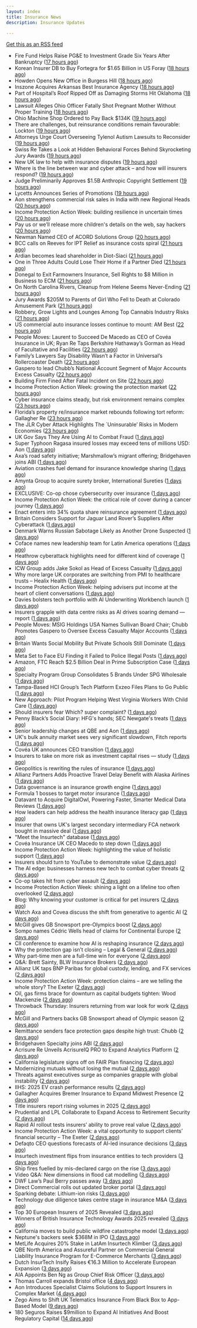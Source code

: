 ```yaml
---
layout: index
title: Insurance News
description: Insurance Updates

---
```


[Get this as an RSS feed](/insurance.rss)

<!-- news_marker starts -->
- Fire Fund Helps Raise PG&E to Investment Grade Six Years After Bankruptcy ([17 hours ago](https://www.insurancejournal.com/news/west/2025/09/26/840790.htm))
- Korean Insurer DB to Buy Fortegra for $1.65 Billion in US Foray ([18 hours ago](https://www.insurancejournal.com/news/national/2025/09/26/840787.htm))
- Howden Opens New Office in Burgess Hill ([18 hours ago](https://insurance-edge.net/2025/09/26/howden-opens-new-office-in-burgess-hill/))
- Inszone Acquires Arkansas Best Insurance Agency ([18 hours ago](https://www.insurancejournal.com/news/southcentral/2025/09/26/840784.htm))
- Part of Hospital’s Roof Ripped Off as Damaging Storms Hit Oklahoma ([18 hours ago](https://www.insurancejournal.com/news/southcentral/2025/09/26/840781.htm))
- Lawsuit Alleges Ohio Officer Fatally Shot Pregnant Mother Without Proper Training ([18 hours ago](https://www.insurancejournal.com/news/midwest/2025/09/26/840776.htm))
- Ohio Machine Shop Ordered to Pay Back $134K ([19 hours ago](https://www.insurancejournal.com/news/midwest/2025/09/26/840767.htm))
- There are challenges, but reinsurance conditions remain favourable: Lockton ([19 hours ago](https://www.reinsurancene.ws/there-are-challenges-but-reinsurance-conditions-remain-favourable-lockton/))
- Attorneys Urge Court Overseeing Tylenol Autism Lawsuits to Reconsider ([19 hours ago](https://www.insurancejournal.com/news/national/2025/09/26/840758.htm))
- Swiss Re Takes a Look at Hidden Behavioral Forces Behind Skyrocketing Jury Awards ([19 hours ago](https://www.insurancejournal.com/news/international/2025/09/26/840755.htm))
- New UK law to help with insurance disputes ([19 hours ago](https://www.insurancebusinessmag.com/uk/news/breaking-news/new-uk-law-to-help-with-insurance-disputes-551153.aspx))
- Where is the line between war and cyber attack – and how will insurers respond? ([19 hours ago](https://www.insurancebusinessmag.com/uk/news/cyber/where-is-the-line-between-war-and-cyber-attack--and-how-will-insurers-respond-551151.aspx))
- Judge Preliminarily Approves $1.5B Anthropic Copyright Settlement ([19 hours ago](https://www.insurancejournal.com/news/national/2025/09/26/840753.htm))
- Lycetts Announces Series of Promotions ([19 hours ago](https://insurance-edge.net/2025/09/26/lycetts-announces-series-of-promotions/))
- Aon strengthens commercial risk sales in India with new Regional Heads ([20 hours ago](https://www.reinsurancene.ws/aon-strengthens-commercial-risk-sales-in-india-with-new-regional-heads/))
- Income Protection Action Week: building resilience in uncertain times ([20 hours ago](https://ifamagazine.com/income-protection-action-week-building-resilience-in-uncertain-times/))
- Pay us or we’ll release more children's details on the web, say hackers ([20 hours ago](https://www.insurancebusinessmag.com/uk/news/cyber/pay-us-or-well-release-more-childrens-details-on-the-web-say-hackers-551180.aspx))
- Newman Named CEO of ACORD Solutions Group ([20 hours ago](https://www.insurancejournal.com/news/national/2025/09/26/840748.htm))
- BCC calls on Reeves for IPT Relief as insurance costs spiral ([21 hours ago](https://www.insurancebusinessmag.com/uk/news/breaking-news/bcc-calls-on-reeves-for-ipt-relief-as-insurance-costs-spiral-551134.aspx))
- Ardian becomes lead shareholder in Diot-Siaci ([21 hours ago](https://www.reinsurancene.ws/ardian-becomes-lead-shareholder-in-diot-siaci/))
- One in Three Adults Could Lose Their Home if a Partner Died ([21 hours ago](https://insurance-edge.net/2025/09/26/one-in-three-adults-could-lose-their-home-if-a-partner-died/))
- Donegal to Exit Farmowners Insurance, Sell Rights to $8 Million in Business to ECM ([21 hours ago](https://www.insurancejournal.com/news/east/2025/09/26/840726.htm))
- On North Carolina Rivers, Cleanup from Helene Seems Never-Ending ([21 hours ago](https://www.insurancejournal.com/news/southeast/2025/09/26/840732.htm))
- Jury Awards $205M to Parents of Girl Who Fell to Death at Colorado Amusement Park ([21 hours ago](https://www.insurancejournal.com/news/west/2025/09/26/840736.htm))
- Robbery, Grow Lights and Lounges Among Top Cannabis Industry Risks ([21 hours ago](https://www.insurancejournal.com/news/national/2025/09/26/840672.htm))
- US commercial auto insurance losses continue to mount: AM Best ([22 hours ago](https://www.reinsurancene.ws/us-commercial-auto-insurance-losses-continue-to-mount-am-best/))
- People Moves: Laurent to Succeed De Macedo as CEO of Covéa Insurance in UK; Ryan Re Taps Berkshire Hathaway’s Gorman as Head of Facultative and Facilities ([22 hours ago](https://www.insurancejournal.com/news/international/2025/09/26/840709.htm))
- Family’s Lawyers Say Disability Wasn’t a Factor in Universal’s Rollercoaster Death ([22 hours ago](https://www.insurancejournal.com/news/southeast/2025/09/26/840719.htm))
- Gaspero to lead Chubb’s National Account Segment of Major Accounts Excess Casualty ([22 hours ago](https://www.reinsurancene.ws/gaspero-to-lead-chubbs-national-account-segment-of-major-accounts-excess-casualty/))
- Building Firm Fined After Fatal Incident on Site ([22 hours ago](https://insurance-edge.net/2025/09/26/building-firm-fined-after-fatal-incident-on-site/))
- Income Protection Action Week: growing the protection market ([22 hours ago](https://ifamagazine.com/income-protection-action-week-growing-the-protection-market/))
- Cyber insurance claims steady, but risk environment remains complex ([23 hours ago](https://www.insurancebusinessmag.com/uk/news/cyber/cyber-insurance-claims-steady-but-risk-environment-remains-complex-551112.aspx))
- Florida’s property re/insurance market rebounds following tort reform: Gallagher Re ([23 hours ago](https://www.reinsurancene.ws/floridas-property-reinsurance-market-rebounds-following-tort-reform-gallagher-re/))
- The JLR Cyber Attack Highlights The `Uninsurable’ Risks in Modern Economies ([23 hours ago](https://insurance-edge.net/2025/09/26/the-jlr-cyber-attack-highlights-the-uninsurable-risks-in-modern-economies/))
- UK Gov Says They Are Using AI to Combat Fraud ([1 days ago](https://insurance-edge.net/2025/09/26/uk-gov-says-they-are-using-ai-to-combat-fraud/))
- Super Typhoon Ragasa insured losses may exceed tens of millions USD: Aon ([1 days ago](https://www.reinsurancene.ws/super-typhoon-ragasa-insured-losses-may-exceed-tens-of-millions-usd-aon/))
- Axa’s road safety initiative; Marshmallow’s migrant offering; Bridgehaven joins ABI ([1 days ago](https://www.postonline.co.uk/news/7959099/axa%E2%80%99s-road-safety-initiative-marshmallow%E2%80%99s-migrant-offering-bridgehaven-joins-abi))
- Aviation crashes fuel demand for insurance knowledge sharing ([1 days ago](https://www.postonline.co.uk/news/7959101/aviation-crashes-fuel-demand-for-insurance-knowledge-sharing))
- Amynta Group to acquire surety broker, International Sureties ([1 days ago](https://www.reinsurancene.ws/amynta-group-to-acquire-surety-broker-international-sureties/))
- EXCLUSIVE: Co-op chose cybersecurity over insurance ([1 days ago](https://www.insurancebusinessmag.com/uk/news/cyber/exclusive-coop-chose-cybersecurity-over-insurance-551156.aspx))
- Income Protection Action Week: the critical role of cover during a cancer journey ([1 days ago](https://ifamagazine.com/income-protection-action-week-the-critical-role-of-cover-during-a-cancer-journey/))
- Enact enters into 34% quota share reinsurance agreement ([1 days ago](https://www.reinsurancene.ws/enact-enters-into-34-quota-share-reinsurance-agreement/))
- Britain Considers Support for Jaguar Land Rover’s Suppliers After Cyberattack ([1 days ago](https://www.insurancejournal.com/news/international/2025/09/26/840704.htm))
- Denmark Warns Russian Sabotage Likely as Another Drone Suspected ([1 days ago](https://www.insurancejournal.com/news/international/2025/09/26/840699.htm))
- Coface names new leadership team for Latin America operations ([1 days ago](https://www.insurancebusinessmag.com/uk/news/breaking-news/coface-names-new-leadership-team-for-latin-america-operations-551080.aspx))
- Heathrow cyberattack highlights need for different kind of coverage ([1 days ago](https://www.insurancebusinessmag.com/uk/news/cyber/heathrow-cyberattack-highlights-need-for-different-kind-of-coverage-551079.aspx))
- ICW Group adds Jake Sokol as Head of Excess Casualty ([1 days ago](https://www.reinsurancene.ws/icw-group-adds-jake-sokol-as-head-of-excess-casualty/))
- Why more large UK corporates are switching from PMI to healthcare trusts – Healix Health ([1 days ago](https://ifamagazine.com/why-more-large-uk-corporates-are-switching-from-pmi-to-healthcare-trusts-healix-health/))
- Income Protection Action Week: helping advisers put income at the heart of client conversations ([1 days ago](https://ifamagazine.com/income-protection-action-week-helping-advisers-put-income-at-the-heart-of-client-conversations/))
- Davies bolsters tech portfolio with AI Underwriting Workbench launch ([1 days ago](https://www.insurancebusinessmag.com/uk/news/technology/davies-bolsters-tech-portfolio-with-ai-underwriting-workbench-launch-551065.aspx))
- Insurers grapple with data centre risks as AI drives soaring demand — report ([1 days ago](https://www.insurancebusinessmag.com/uk/news/breaking-news/insurers-grapple-with-data-centre-risks-as-ai-drives-soaring-demand--report-551046.aspx))
- People Moves: MSIG Holdings USA Names Sullivan Board Chair; Chubb Promotes Gaspero to Oversee Excess Casualty Major Accounts ([1 days ago](https://www.insurancejournal.com/news/national/2025/09/26/840593.htm))
- Britain Wants Social Mobility But Private Schools Still Dominate ([1 days ago](https://www.insurancejournal.com/news/international/2025/09/26/840648.htm))
- Meta Set to Face EU Finding it Failed to Police Illegal Posts ([1 days ago](https://www.insurancejournal.com/news/international/2025/09/26/840627.htm))
- Amazon, FTC Reach $2.5 Billion Deal in Prime Subscription Case ([1 days ago](https://www.insurancejournal.com/news/national/2025/09/26/840659.htm))
- Specialty Program Group Consolidates 5 Brands Under SPG Wholesale ([1 days ago](https://www.insurancejournal.com/news/national/2025/09/26/840667.htm))
- Tampa-Based HCI Group’s Tech Platform Exzeo Files Plans to Go Public ([1 days ago](https://www.insurancejournal.com/news/southeast/2025/09/26/840662.htm))
- New Approach: Pilot Program Helping West Virginia Workers With Child Care ([1 days ago](https://www.insurancejournal.com/news/southeast/2025/09/26/840556.htm))
- Should insurers fear Which? super complaint? ([1 days ago](https://www.postonline.co.uk/personal/7959088/should-insurers-fear-which-super-complaint))
- Penny Black’s Social Diary: HFG's hands; SEC Newgate's treats ([1 days ago](https://www.postonline.co.uk/people/7958919/penny-black%E2%80%99s-social-diary-hfgs-hands-sec-newgates-treats))
- Senior leadership changes at QBE and Aon ([1 days ago](https://www.insurancebusinessmag.com/uk/news/breaking-news/senior-leadership-changes-at-qbe-and-aon-551019.aspx))
- UK's bulk annuity market sees very significant slowdown, Fitch reports ([1 days ago](https://www.insurancebusinessmag.com/uk/news/breaking-news/uks-bulk-annuity-market-sees-very-significant-slowdown-fitch-reports-551018.aspx))
- Covéa UK announces CEO transition ([1 days ago](https://www.insurancebusinessmag.com/uk/news/breaking-news/covea-uk-announces-ceo-transition-551017.aspx))
- Insurers to take on more risk as investment capital rises — study ([1 days ago](https://www.insurancebusinessmag.com/uk/news/breaking-news/insurers-to-take-on-more-risk-as-investment-capital-rises--study-551015.aspx))
- Geopolitics is rewriting the rules of insurance ([1 days ago](https://www.dig-in.com/opinion/geopolitics-is-rewriting-the-rules-of-insurance))
- Allianz Partners Adds Proactive Travel Delay Benefit with Alaska Airlines ([1 days ago](https://www.insurtechinsights.com/allianz-partners-adds-proactive-travel-delay-benefit-with-alaska-airlines/))
- Data governance is an insurance growth engine ([1 days ago](https://www.dig-in.com/opinion/data-governance-is-an-insurance-growth-engine))
- Formula 1 bosses to target motor insurance ([1 days ago](https://www.insurancebusinessmag.com/uk/news/auto-motor/formula-1-bosses-to-target-motor-insurance-550991.aspx))
- Datavant to Acquire DigitalOwl, Powering Faster, Smarter Medical Data Reviews ([1 days ago](https://www.insurtechinsights.com/datavant-to-acquire-digitalowl-powering-faster-smarter-medical-data-reviews/))
- How leaders can help address the health insurance literacy gap ([1 days ago](https://www.dig-in.com/news/help-employees-navigate-their-health-insurance-coverage))
- Insurer that owns UK's largest secondary intermediary FCA network bought in massive deal ([1 days ago](https://www.insurancebusinessmag.com/uk/news/breaking-news/insurer-that-owns-uks-largest-secondary-intermediary-fca-network-bought-in-massive-deal-550970.aspx))
- "Meet the Insurtech" database ([1 days ago](https://www.dig-in.com/news/digital-insurances-meet-the-insurtech-database))
- Covéa Insurance UK CEO Macedo to step down ([1 days ago](https://www.postonline.co.uk/news/7959100/cov%C3%A9a-insurance-uk-ceo-macedo-to-step-down))
- Income Protection Action Week: highlighting the value of holistic support ([1 days ago](https://ifamagazine.com/income-protection-action-week-highlighting-the-value-of-holistic-support-as-day-four-draws-to-a-close/))
- Insurers should turn to YouTube to demonstrate value ([2 days ago](https://www.postonline.co.uk/personal/7959097/insurers-should-turn-to-youtube-to-demonstrate-value))
- The AI edge: businesses harness new tech to combat cyber threats ([2 days ago](https://www.insurancebusinessmag.com/uk/news/cyber/the-ai-edge-businesses-harness-new-tech-to-combat-cyber-threats-550909.aspx))
- Co-op takes hit from cyber assault ([2 days ago](https://www.insurancebusinessmag.com/uk/news/cyber/coop-takes-hit-from-cyber-assault-550905.aspx))
- Income Protection Action Week: shining a light on a lifeline too often overlooked ([2 days ago](https://ifamagazine.com/income-protection-action-week-shining-a-light-on-a-lifeline-too-often-overlooked/))
- Blog: Why knowing your customer is critical for pet insurers ([2 days ago](https://www.postonline.co.uk/market-access/7959036/blog-why-knowing-your-customer-is-critical-for-pet-insurers))
- Watch Axa and Covea discuss the shift from generative to agentic AI ([2 days ago](https://www.postonline.co.uk/technology/7959091/watch-axa-and-covea-discuss-the-shift-from-generative-to-agentic-ai))
- McGill gives GB Snowsport pre-Olympics boost ([2 days ago](https://www.postonline.co.uk/news/7959093/mcgill-gives-gb-snowsport-pre-olympics-boost))
- Sompo names Cédric Wells head of claims for Continental Europe ([2 days ago](https://www.insurancebusinessmag.com/uk/news/claims/sompo-names-cedric-wells-head-of-claims-for-continental-europe-550891.aspx))
- CII conference to examine how AI is reshaping insurance ([2 days ago](https://www.postonline.co.uk/news/7959076/cii-conference-to-examine-how-ai-is-reshaping-insurance))
- Why the protection gap isn’t closing – Legal & General ([2 days ago](https://ifamagazine.com/why-the-protection-gap-isnt-closing-legal-general/))
- Why part-time men are a full-time win for everyone ([2 days ago](https://www.postonline.co.uk/people/7959063/why-part-time-men-are-a-full-time-win-for-everyone))
- Q&A: Brett Sainty, BLW Insurance Brokers ([2 days ago](https://www.postonline.co.uk/broker/7958132/qa-brett-sainty-blw-insurance-brokers))
- Allianz UK taps BNP Paribas for global custody, lending, and FX services ([2 days ago](https://www.insurancebusinessmag.com/uk/news/breaking-news/allianz-uk-taps-bnp-paribas-for-global-custody-lending-and-fx-services-550888.aspx))
- Income Protection Action Week: protection claims – are we telling the whole story? The Exeter ([2 days ago](https://ifamagazine.com/income-protection-claims-are-we-telling-the-whole-story-the-exeter/))
- Oil, gas firms brace for downturn as capital budgets tighten: Wood Mackenzie ([2 days ago](https://www.insurancebusinessmag.com/uk/news/breaking-news/oil-gas-firms-brace-for-downturn-as-capital-budgets-tighten-wood-mackenzie-550881.aspx))
- Throwback Thursday: Insurers returning from war look for work ([2 days ago](https://www.postonline.co.uk/broker/7956767/throwback-thursday-insurers-returning-from-war-look-for-work))
- McGill and Partners backs GB Snowsport ahead of Olympic season ([2 days ago](https://www.insurancebusinessmag.com/uk/news/breaking-news/mcgill-and-partners-backs-gb-snowsport-ahead-of-olympic-season-550851.aspx))
- Remittance senders face protection gaps despite high trust: Chubb ([2 days ago](https://www.insurancebusinessmag.com/uk/news/breaking-news/remittance-senders-face-protection-gaps-despite-high-trust-chubb-550919.aspx))
- Bridgehaven Specialty joins ABI ([2 days ago](https://www.insurancebusinessmag.com/uk/news/breaking-news/bridgehaven-specialty-joins-abi-550847.aspx))
- Acrisure Re Unveils AcrisureIQ PRO to Expand Analytics Platform ([2 days ago](https://www.insurtechinsights.com/acrisure-re-unveils-acrisureiq-pro-to-expand-analytics-platform/))
- California legislature signs off on FAIR Plan financing ([2 days ago](https://www.dig-in.com/news/california-legislature-signs-off-on-fair-plan-financing))
- Modernizing mutuals without losing the mutual ([2 days ago](https://www.dig-in.com/opinion/modernizing-mutuals-without-losing-the-mutual))
- Threats against executives surge as companies grapple with global instability ([2 days ago](https://www.insurancebusinessmag.com/uk/business-strategy/threats-against-executives-surge-as-companies-grapple-with-global-instability-550828.aspx))
- IIHS: 2025 EV crash performance results ([2 days ago](https://www.dig-in.com/news/iihs-2025-ev-crash-performance-results))
- Gallagher Acquires Bremer Insurance to Expand Midwest Presence ([2 days ago](https://www.insurtechinsights.com/gallagher-acquires-bremer-insurance-to-expand-midwest-presence/))
- Title insurers report rising volumes in 2025 ([2 days ago](https://www.dig-in.com/news/title-insurers-see-increased-volumes-in-2025))
- Prudential and LPL Collaborate to Expand Access to Retirement Security ([2 days ago](https://www.insurtechinsights.com/prudential-and-lpl-collaborate-to-expand-access-to-retirement-security/))
- Rapid AI rollout tests insurers’ ability to prove real value ([2 days ago](https://www.postonline.co.uk/news/7959090/rapid-ai-rollout-tests-insurers%E2%80%99-ability-to-prove-real-value))
- Income Protection Action Week: a vital opportunity to support clients’ financial security – The Exeter ([2 days ago](https://ifamagazine.com/income-protection-action-week-a-vital-opportunity-to-support-clients-financial-security-the-exeter/))
- Defaqto CEO questions forecasts of AI-led insurance decisions ([3 days ago](https://www.postonline.co.uk/technology/7959089/defaqto-ceo-questions-forecasts-of-ai-led-insurance-decisions))
- Insurtech investment flips from insurance entities to tech providers ([3 days ago](https://www.postonline.co.uk/technology/7959087/insurtech-investment-flips-from-insurance-entities-to-tech-providers))
- Ship fires fuelled by mis-declared cargo on the rise ([3 days ago](https://www.postonline.co.uk/news/7959085/ship-fires-fuelled-by-mis-declared-cargo-on-the-rise))
- Video Q&A: New dimensions in flood cat modelling ([3 days ago](https://www.postonline.co.uk/technology/7959047/video-qa-new-dimensions-in-flood-cat-modelling))
- DWF Law’s Paul Berry passes away ([3 days ago](https://www.postonline.co.uk/news/7959086/dwf-laws-paul-berry-passes-away))
- Direct Commercial rolls out updated broker portal ([3 days ago](https://www.postonline.co.uk/broker/7959081/direct-commercial-rolls-out-updated-broker-portal))
- Sparking debate: Lithium-ion risks ([3 days ago](https://www.postonline.co.uk/regulation/7959010/sparking-debate-lithium-ion-risks))
- Technology due diligence takes centre stage in insurance M&A ([3 days ago](https://www.postonline.co.uk/technology/7958262/technology-due-diligence-takes-centre-stage-in-insurance-ma))
- Top 30 European Insurers of 2025 Revealed ([3 days ago](https://www.postonline.co.uk/personal/7958243/top-30-european-insurers-of-2025-revealed))
- Winners of British Insurance Technology Awards 2025 revealed ([3 days ago](https://www.postonline.co.uk/technology/7959079/winners-of-british-insurance-technology-awards-2025-revealed))
- California moves to build public wildfire catastrophe model ([3 days ago](https://www.dig-in.com/news/california-moves-to-build-public-wildfire-catastrophe-model))
- Neptune's backers seek $368M in IPO ([3 days ago](https://www.dig-in.com/articles/neptunes-backers-seek-368m-in-ipo))
- MetLife Acquires 20% Stake in LatAm Insurtech Klimber ([3 days ago](https://www.insurtechinsights.com/metlife-acquires-20-stake-in-latam-insurtech-klimber/))
- QBE North America and Assureful Partner on Commercial General Liability Insurance Program for E-Commerce Merchants ([3 days ago](https://www.insurtechinsights.com/qbe-north-america-and-assureful-partner-on-commercial-general-liability-insurance-program-for-e-commerce-merchants/))
- Dutch InsurTech Insify Raises €16.3 Million to Accelerate European Expansion ([3 days ago](https://www.insurtechinsights.com/dutch-insurtech-insify-raises-e16-3-million-to-accelerate-european-expansion/))
- AIA Appoints Ben Ng as Group Chief Risk Officer ([3 days ago](https://www.insurtechinsights.com/aia-appoints-ben-ng-as-group-chief-risk-officer/))
- Thomas Carroll expands Bristol office ([4 days ago](https://www.postonline.co.uk/broker/7959080/thomas-carroll-expands-bristol-office))
- Aon Introduces Specialist Claims Solutions to Support Insurers in Complex Market ([4 days ago](https://www.insurtechinsights.com/aon-introduces-specialist-claims-solutions-to-support-insurers-in-complex-market/))
- Zego Aims to Shift UK Telematics Insurance From Black Box to App-Based Model ([9 days ago](https://thefintechtimes.com/zego-aims-to-shift-uk-telematics-insurance-from-black-box-to-app-based-model/))
- 180 Seguros Raises $9million to Expand AI Initiatives And Boost Regulatory Capital ([14 days ago](https://thefintechtimes.com/180-seguros-raises-9m-to-expand-ai-initiatives-and-boost-regulatory-capital/))

<!-- news_marker ends -->